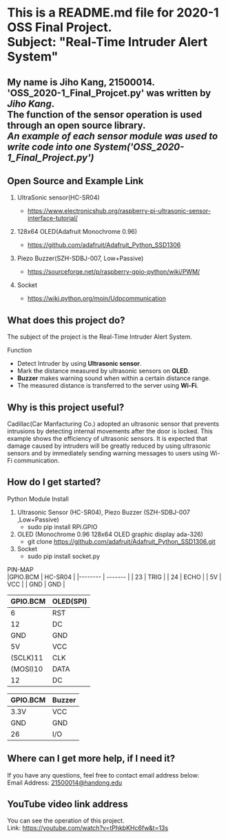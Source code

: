 This is a README.md file for 2020-1 OSS Final Project.<br/> 
Subject: "Real-Time Intruder Alert System"
==============
My name is Jiho Kang, 21500014.  
'OSS_2020-1_Final_Projcet.py' was written by *Jiho Kang*.<br/>
The function of the sensor operation is used through an open source library.<br/> 
*An example of each sensor module was used to write code into one System('OSS_2020-1_Final_Project.py')*
-

Open Source and Example Link
- 
1. UltraSonic sensor(HC-SR04) 
	* https://www.electronicshub.org/raspberry-pi-ultrasonic-sensor-interface-tutorial/ 

2. 128x64 OLED(Adafruit Monochrome 0.96) 
	* https://github.com/adafruit/Adafruit_Python_SSD1306
3. Piezo Buzzer(SZH-SDBJ-007, Low+Passive) 
	* https://sourceforge.net/p/raspberry-gpio-python/wiki/PWM/
4. Socket 
	* https://wiki.python.org/moin/Udpcommunication

What does this project do?
-
The subject of the project is the Real-Time Intruder Alert System.<br/>
 
Function
* Detect Intruder by using **Ultrasonic sensor**. 
* Mark the distance measured by ultrasonic sensors on **OLED**. 
* **Buzzer** makes warning sound when within a certain distance range. 
* The measured distance is transferred to the server using **Wi-Fi**. 

Why is this project useful?
- 
Cadillac(Car Manfacturing Co.) adopted an ultrasonic sensor that prevents intrusions by detecting internal movements after the door is locked. This example shows the efficiency of ultrasonic sensors. It is expected that damage caused by intruders will be greatly reduced by using ultrasonic sensors and by immediately sending warning messages to users using Wi-Fi communication.

How do I get started? 
-
Python Module Install<br/>
1. Ultrasonic Sensor (HC-SR04), Piezo Buzzer (SZH-SDBJ-007 ,Low+Passive) 
	* sudo pip install RPi.GPIO  
1. OLED (Monochrome 0.96 128x64 OLED graphic display ada-326) 
	* git clone https://github.com/adafruit/Adafruit_Python_SSD1306.git
1. Socket 
	* sudo pip install socket.py 

PIN-MAP<br/>
|GPIO.BCM | HC-SR04 | 
|-------- | ------- | 
|      23 |    TRIG |
|      24 |    ECHO | 
|      5V |     VCC | 
|     GND |     GND |   

|GPIO.BCM | OLED(SPI)| 
|-------- | -------- | 
|       6 |      RST | 
|      12 |       DC |  
|     GND |      GND | 
|      5V |      VCC | 
|(SCLK)11 |      CLK | 
|(MOSI)10 |     DATA | 
|      12 |       DC | 

|GPIO.BCM | Buzzer | 
|-------- | ------ | 
|    3.3V |    VCC | 
|     GND |    GND | 
|      26 |    I/O |

Where can I get more help, if I need it? 
- 
If you have any questions, feel free to contact email address below:<br/>
Email Address: 21500014@handong.edu 

YouTube video link address 
-  
You can see the operation of this project.<br/>
Link: https://youtube.com/watch?v=tPhkbKHc6fw&t=13s 

